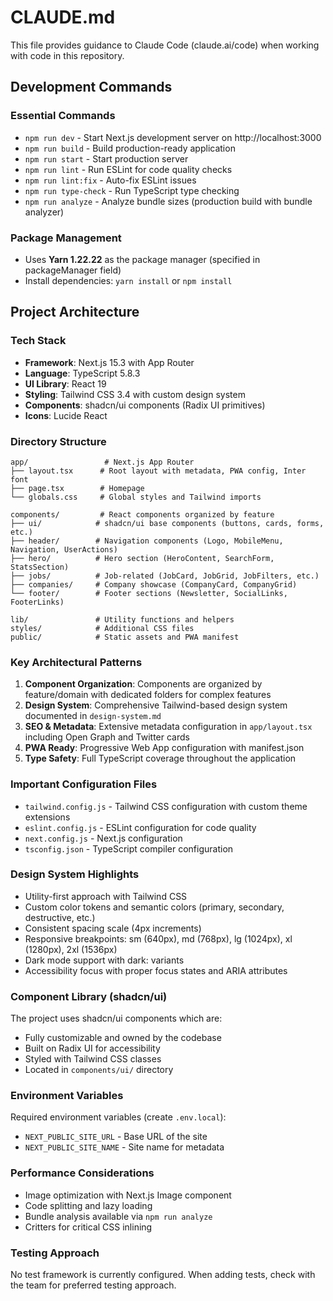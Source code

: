 # CLAUDE.md

This file provides guidance to Claude Code (claude.ai/code) when working with code in this repository.

## Development Commands

### Essential Commands
- `npm run dev` - Start Next.js development server on http://localhost:3000
- `npm run build` - Build production-ready application
- `npm run start` - Start production server
- `npm run lint` - Run ESLint for code quality checks
- `npm run lint:fix` - Auto-fix ESLint issues
- `npm run type-check` - Run TypeScript type checking
- `npm run analyze` - Analyze bundle sizes (production build with bundle analyzer)

### Package Management
- Uses **Yarn 1.22.22** as the package manager (specified in packageManager field)
- Install dependencies: `yarn install` or `npm install`

## Project Architecture

### Tech Stack
- **Framework**: Next.js 15.3 with App Router
- **Language**: TypeScript 5.8.3
- **UI Library**: React 19
- **Styling**: Tailwind CSS 3.4 with custom design system
- **Components**: shadcn/ui components (Radix UI primitives)
- **Icons**: Lucide React

### Directory Structure
```
app/                 # Next.js App Router
├── layout.tsx      # Root layout with metadata, PWA config, Inter font
├── page.tsx        # Homepage
└── globals.css     # Global styles and Tailwind imports

components/         # React components organized by feature
├── ui/            # shadcn/ui base components (buttons, cards, forms, etc.)
├── header/        # Navigation components (Logo, MobileMenu, Navigation, UserActions)
├── hero/          # Hero section (HeroContent, SearchForm, StatsSection)
├── jobs/          # Job-related (JobCard, JobGrid, JobFilters, etc.)
├── companies/     # Company showcase (CompanyCard, CompanyGrid)
└── footer/        # Footer sections (Newsletter, SocialLinks, FooterLinks)

lib/               # Utility functions and helpers
styles/            # Additional CSS files
public/            # Static assets and PWA manifest
```

### Key Architectural Patterns

1. **Component Organization**: Components are organized by feature/domain with dedicated folders for complex features
2. **Design System**: Comprehensive Tailwind-based design system documented in `design-system.md`
3. **SEO & Metadata**: Extensive metadata configuration in `app/layout.tsx` including Open Graph and Twitter cards
4. **PWA Ready**: Progressive Web App configuration with manifest.json
5. **Type Safety**: Full TypeScript coverage throughout the application

### Important Configuration Files
- `tailwind.config.js` - Tailwind CSS configuration with custom theme extensions
- `eslint.config.js` - ESLint configuration for code quality
- `next.config.js` - Next.js configuration
- `tsconfig.json` - TypeScript compiler configuration

### Design System Highlights
- Utility-first approach with Tailwind CSS
- Custom color tokens and semantic colors (primary, secondary, destructive, etc.)
- Consistent spacing scale (4px increments)
- Responsive breakpoints: sm (640px), md (768px), lg (1024px), xl (1280px), 2xl (1536px)
- Dark mode support with dark: variants
- Accessibility focus with proper focus states and ARIA attributes

### Component Library (shadcn/ui)
The project uses shadcn/ui components which are:
- Fully customizable and owned by the codebase
- Built on Radix UI for accessibility
- Styled with Tailwind CSS classes
- Located in `components/ui/` directory

### Environment Variables
Required environment variables (create `.env.local`):
- `NEXT_PUBLIC_SITE_URL` - Base URL of the site
- `NEXT_PUBLIC_SITE_NAME` - Site name for metadata

### Performance Considerations
- Image optimization with Next.js Image component
- Code splitting and lazy loading
- Bundle analysis available via `npm run analyze`
- Critters for critical CSS inlining

### Testing Approach
No test framework is currently configured. When adding tests, check with the team for preferred testing approach.